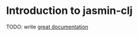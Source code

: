 # Introduction to jasmin-clj

TODO: write [great documentation](http://jacobian.org/writing/great-documentation/what-to-write/)
